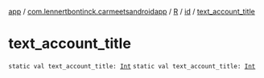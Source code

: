 [app](../../../index.md) / [com.lennertbontinck.carmeetsandroidapp](../../index.md) / [R](../index.md) / [id](index.md) / [text_account_title](./text_account_title.md)

# text_account_title

`static val text_account_title: `[`Int`](https://kotlinlang.org/api/latest/jvm/stdlib/kotlin/-int/index.html)
`static val text_account_title: `[`Int`](https://kotlinlang.org/api/latest/jvm/stdlib/kotlin/-int/index.html)